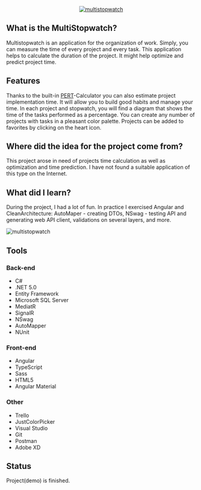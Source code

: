<a href="https://wiktoriaskorek.com/"><p align="center"><img src="https://user-images.githubusercontent.com/52860350/128186863-29be9f4a-9a6a-4677-a0f8-2833853e111e.png" alt="multistopwatch"/></p><a/>
 
## What is the MultiStopwatch?  
Multistopwatch is an application for the organization of work. Simply, you can measure the time of every project and every task. This application helps to calculate the duration of the project. It might help optimize and predict project time. 
  
## Features  
Thanks to the built-in <a href="https://www.linkedin.com/pulse/what-pert-how-can-we-use-dave-fourie-pmp-prince2-/">PERT</a>-Calculator you can also estimate project implementation time. It will allow you to build good habits and manage your time. In each project and stopwatch, you will find a diagram that shows the time of the tasks performed as a percentage. You can create any number of projects with tasks in a pleasant color palette. Projects can be added to favorites by clicking on the heart icon.

## Where did the idea for the project come from? 
This project arose in need of projects time calculation as well as optimization and time prediction. I have not found a suitable application of this type on the Internet.
 
## What did I learn?
During the project, I had a lot of fun. In practice I exercised Angular and CleanArchitecture: AutoMaper - creating DTOs, NSwag - testing API and generating web API client, validations on several layers, and more.
  
![multistopwatch](https://user-images.githubusercontent.com/52860350/163707766-0ee1d1fb-ddd5-4069-8da3-c0c46a6c6aa3.jpg)

## Tools
### Back-end
 * C#
 * .NET 5.0
 * Entity Framework
 * Microsoft SQL Server
 * MediatR
 * SignalR
 * NSwag
 * AutoMapper
 * NUnit

### Front-end
 * Angular
 * TypeScript
 * Sass
 * HTML5
 * Angular Material
 
### Other
 * Trello
 * JustColorPicker
 * Visual Studio
 * Git
 * Postman
 * Adobe XD
 
## Status
Project(demo) is finished.


